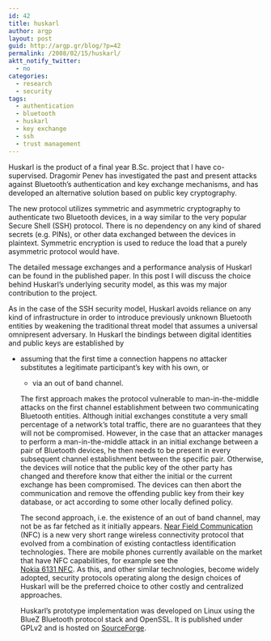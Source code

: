 ```yaml
---
id: 42
title: huskarl
author: argp
layout: post
guid: http://argp.gr/blog/?p=42
permalink: /2008/02/15/huskarl/
aktt_notify_twitter:
  - no
categories:
  - research
  - security
tags:
  - authentication
  - bluetooth
  - huskarl
  - key exchange
  - ssh
  - trust management
---
```

Huskarl is the product of a final year B.Sc. project that I have co-supervised. Dragomir Penev has investigated the past and present attacks against Bluetooth&#8217;s authentication and key exchange mechanisms, and has developed an alternative solution based on public key cryptography.

The new protocol utilizes symmetric and asymmetric cryptography to authenticate two Bluetooth devices, in a way similar to the very popular Secure Shell (SSH) protocol. There is no dependency on any kind of shared secrets (e.g. PINs), or other data exchanged between the devices in plaintext. Symmetric encryption is used to reduce the load that a purely asymmetric protocol would have.

The detailed message exchanges and a performance analysis of Huskarl can be found in the published paper. In this post I will discuss the choice behind Huskarl&#8217;s underlying security model, as this was my major contribution to the project.

As in the case of the SSH security model, Huskarl avoids reliance on any kind of infrastructure in order to introduce previously unknown Bluetooth entities by weakening the traditional threat model that assumes a universal omnipresent adversary. In Huskarl the bindings between digital identities and public keys are established by

  * assuming that the first time a connection happens no attacker substitutes a legitimate participant&#8217;s key with his own, or 
      * via an out of band channel. </ul> 
        The first approach makes the protocol vulnerable to man-in-the-middle attacks on the first channel establishment between two communicating Bluetooth entities. Although initial exchanges constitute a very small percentage of a network&#8217;s total traffic, there are no guarantees that they will not be compromised. However, in the case that an attacker manages to perform a man-in-the-middle attack in an initial exchange between a pair of Bluetooth devices, he then needs to be present in every subsequent channel establishment between the specific pair. Otherwise, the devices will notice that the public key of the other party has changed and therefore know that either the initial or the current exchange has been compromised. The devices can then abort the communication and remove the offending public key from their key database, or act according to some other locally defined policy.
        
        The second approach, i.e. the existence of an out of band channel, may not be as far fetched as it initially appears. [Near Field Communication][1] (NFC) is a new very short range wireless connectivity protocol that evolved from a combination of existing contactless identification technologies. There are mobile phones currently available on the market that have NFC capabilities, for example see the  
        [Nokia 6131 NFC][2]. As this, and other similar technologies, become widely adopted, security protocols operating along the design choices of Huskarl will be the preferred choice to other costly and centralized approaches.
        
        Huskarl&#8217;s prototype implementation was developed on Linux using the BlueZ Bluetooth protocol stack and OpenSSL. It is published under GPLv2 and is hosted on [SourceForge][3].

 [1]: http://www.nfc-forum.org/
 [2]: http://europe.nokia.com/A4307095
 [3]: http://sourceforge.net/projects/huskarl/